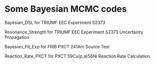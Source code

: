 # Some Bayesian MCMC codes

Bayesian_DSL for TRIUMF EEC Experiment S2373

Resonance_Strength for TRIUMF EEC Experiment S2373 Uncertainty Propagation

Bayesian_Fit_Exp for FRIB PXCT 241Am Source Test

Reaction_Rate_PXCT for PXCT 59Cu(p,a)56Ni Reaction Rate Calculation.